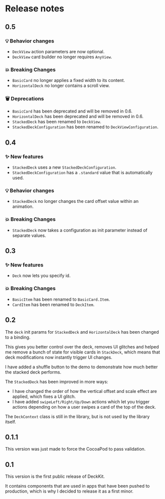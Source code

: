 # Release notes


## 0.5

### 💡 Behavior changes

* `DeckView` action parameters are now optional.
* `DeckView` card builder no longer requires `AnyView`.

### 💥 Breaking Changes

* `BasicCard` no longer applies a fixed width to its content.
* `HorizontalDeck` no longer contains a scroll view.

### 🗑️ Deprecations

* `BasicCard` has been deprecated and will be removed in 0.6.
* `HorizontalDeck` has been deprecated and will be removed in 0.6.
* `StackedDeck` has been renamed to `DeckView`.
* `StackedDeckConfiguration` has been renamed to `DeckViewConfiguration`.



## 0.4

### ✨ New features

* `StackedDeck` uses a new `StackedDeckConfiguration`.
* `StackedDeckConfiguration` has a `.standard` value that is automatically used.

### 💡 Behavior changes

* `StackedDeck` no longer changes the card offset value within an animation.

### 💥 Breaking Changes

* `StackedDeck` now takes a configuration as init parameter instead of separate values.



## 0.3

### ✨ New features

* `Deck` now lets you specify id.

### 💥 Breaking Changes

* `BasicItem` has been renamed to `BasicCard.Item`.
* `CardItem` has been renamed to `DeckItem`.



## 0.2

The `deck` init params for `StackedDeck` and `HorizontalDeck` has been changed to a binding.

This gives you better control over the deck, removes UI glitches and helped me remove a bunch of state for visible cards in `StackDeck`, which means that deck modifications now instantly trigger UI changes. 

I have added a shuffle button to the demo to demonstrate how much better the stacked deck performs.

The `StackedDeck` has been improved in more ways:

* I have changed the order of how the vertical offset and scale effect are applied, which fixes a UI glitch.
* I have added `swipeLeft/Right/Up/Down` actions which let you trigger actions depending on how a user swipes a card of the top of the deck.

The `DeckContext` class is still in the library, but is not used by the library itself.



## 0.1.1

This version was just made to force the CocoaPod to pass validation. 



## 0.1

This version is the first public release of DeckKit. 

It contains components that are used in apps that have been pushed to production, which is why I decided to release it as a first minor.
